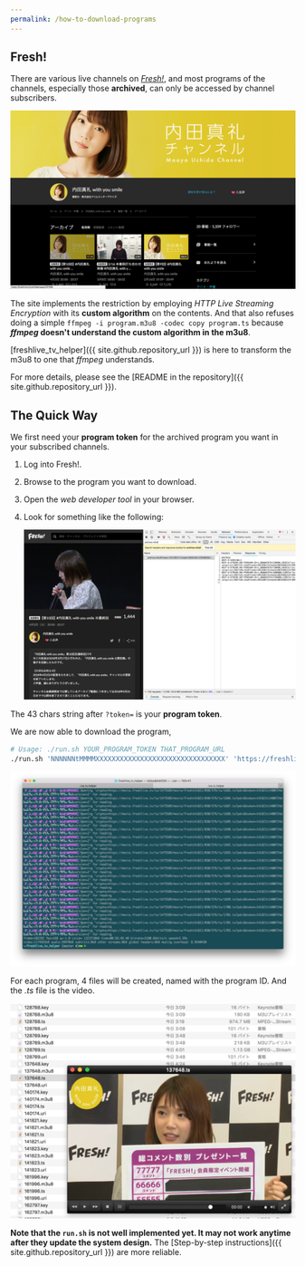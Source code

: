 ```yaml
---
permalink: /how-to-download-programs
---
```

## Fresh!

There are various live channels on _[Fresh!](https://freshlive.tv/)_, and most programs of the channels, especially those **archived**, can only be accessed by channel subscribers.

![Fresh! channel page](assets/fresh_channel.jpg)

The site implements the restriction by employing _HTTP Live Streaming Encryption_ with its **custom algorithm** on the contents. And that also refuses doing a simple `ffmpeg -i program.m3u8 -codec copy program.ts` because **_ffmpeg_ doesn't understand the custom algorithm in the m3u8**.

[freshlive_tv_helper]({{ site.github.repository_url }}) is here to transform the m3u8 to one that _ffmpeg_ understands.

For more details, please see the [README in the repository]({{ site.github.repository_url }}).

## The Quick Way

We first need your **program token** for the archived program you want in your subscribed channels.

1. Log into Fresh!.
2. Browse to the program you want to download.
3. Open the _web developer tool_ in your browser.
4. Look for something like the following:
    
    ![A program page](assets/program_page.jpg)

The 43 chars string after `?token=` is your **program token**.

We are now able to download the program,
```bash
# Usage: ./run.sh YOUR_PROGRAM_TOKEN THAT_PROGRAM_URL
./run.sh 'NNNNNNtMMMMXXXXXXXXXXXXXXXXXXXXXXXXXXXXXXXX' 'https://freshlive.tv/uchidamaaya/201260'
```

![ffmpeg download finished](assets/ffmpeg_done.png)

For each program, 4 files will be created, named with the program ID. And the _.ts_ file is the video.

![files](assets/files.jpg)

**Note that the `run.sh` is not well implemented yet. It may not work anytime after they update the system design.** The [Step-by-step instructions]({{ site.github.repository_url }}) are more reliable.
